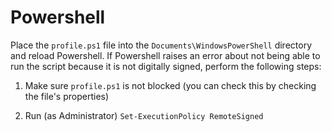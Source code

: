 # Powershell

Place the `profile.ps1` file into the `Documents\WindowsPowerShell` directory and reload Powershell. If Powershell raises an error about not being able to run the script because it is not digitally signed, perform the following steps:

1. Make sure `profile.ps1` is not blocked (you can check this by checking the file's properties)

2. Run (as Administrator) `Set-ExecutionPolicy RemoteSigned`